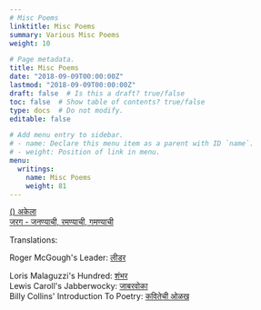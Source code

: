 ```yaml
---
# Misc Poems
linktitle: Misc Poems
summary: Various Misc Poems
weight: 10

# Page metadata.
title: Misc Poems
date: "2018-09-09T00:00:00Z"
lastmod: "2018-09-09T00:00:00Z"
draft: false  # Is this a draft? true/false
toc: false  # Show table of contents? true/false
type: docs  # Do not modify.
editable: false

# Add menu entry to sidebar.
# - name: Declare this menu item as a parent with ID `name`.
# - weight: Position of link in menu.
menu:
  writings:
    name: Misc Poems
    weight: 81
---
```


<A HREF=http://www.maayboli.com/node/29886>
() &#2309;&#2325;&#2375;&#2354;&#2366;
</A><BR>
<A HREF=http://www.maayboli.com/node/37755>
&#2332;&#2352;&#2327; -
&#2332;&#2344;&#2339;&#2381;&#2351;&#2366;&#2330;&#2368;,
&#2352;&#2350;&#2339;&#2381;&#2351;&#2366;&#2330;&#2368;,
&#2327;&#2350;&#2339;&#2381;&#2351;&#2366;&#2330;&#2368;
</A><BR>
<P>
Translations:<P>
Roger McGough's Leader:
<A HREF=http://www.maayboli.com/node/21242>
&#2354;&#2368;&#2337;&#2352;
</A><BR>

Loris Malaguzzi's Hundred:
<A HREF=http://www.maayboli.com/node/20582>
&#2358;&#2306;&#2349;&#2352;
</A><BR>
Lewis Caroll's Jabberwocky:
<A HREF=jabberwocky>&#2332;&#2366;&#2348;&#2352;&#2357;&#2379;&#2325;&#2366;</A>
<BR>
Billy Collins' Introduction To Poetry:
<A HREF=introtopoetry>
&#2325;&#2357;&#2367;&#2340;&#2375;&#2330;&#2368; &#2323;&#2355;&#2326;</A>
<BR>